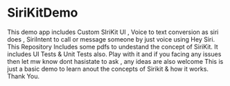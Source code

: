 # SiriKitDemo
This demo app includes Custom SIriKit UI , Voice to text conversion as siri does , SiriIntent to call or message someone by just voice using Hey Siri.
This Repository Includes some pdfs to undestand the concept of SiriKit.
It includes UI Tests & Unit Tests also.
Play with it and if you facing any issues then let mw know dont hasistate to ask , any ideas are also welcome 
This is just a basic demo to learn anout the concepts of Sirikit & how it works.
Thank You.
